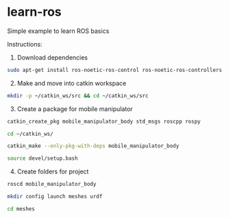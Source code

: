 # learn-ros
Simple example to learn ROS basics

Instructions:

1. Download dependencies

```sh
sudo apt-get install ros-noetic-ros-control ros-noetic-ros-controllers ros-noetic-gazebo-ros-control
```

2. Make and move into catkin workspace

```sh
mkdir -p ~/catkin_ws/src && cd ~/catkin_ws/src
```

3. Create a package for mobile manipulator

```sh
catkin_create_pkg mobile_manipulator_body std_msgs roscpp rospy
```

```sh
cd ~/catkin_ws/
```

```sh
catkin_make --only-pkg-with-deps mobile_manipulator_body
```

```sh
source devel/setup.bash
```

4. Create folders for project

```sh
roscd mobile_manipulator_body
```

```sh
mkdir config launch meshes urdf
```

```sh
cd meshes
```

